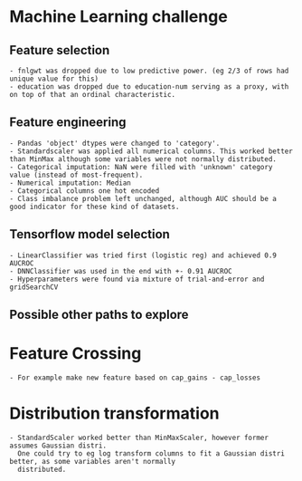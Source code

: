 # Machine Learning challenge

## Feature selection
    - fnlgwt was dropped due to low predictive power. (eg 2/3 of rows had unique value for this)
    - education was dropped due to education-num serving as a proxy, with on top of that an ordinal characteristic.

## Feature engineering
    - Pandas 'object' dtypes were changed to 'category'.
    - Standardscaler was applied all numerical columns. This worked better than MinMax although some variables were not normally distributed.
    - Categorical imputation: NaN were filled with 'unknown' category value (instead of most-frequent).
    - Numerical imputation: Median
    - Categorical columns one hot encoded
    - Class imbalance problem left unchanged, although AUC should be a good indicator for these kind of datasets.

## Tensorflow model selection
    - LinearClassifier was tried first (logistic reg) and achieved 0.9 AUCROC
    - DNNClassifier was used in the end with +- 0.91 AUCROC
    - Hyperparameters were found via mixture of trial-and-error and gridSearchCV


## Possible other paths to explore
# Feature Crossing
    - For example make new feature based on cap_gains - cap_losses

# Distribution transformation
    - StandardScaler worked better than MinMaxScaler, however former assumes Gaussian distri.
      One could try to eg log transform columns to fit a Gaussian distri better, as some variables aren't normally
      distributed.
